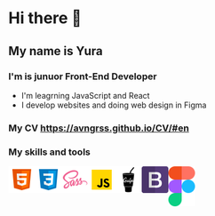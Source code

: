 # Hi there 👋

## My name is Yura

### I'm is junuor Front-End Developer

- I'm leagrning JavaScript and React
- I develop websites and doing web design in Figma
### My CV https://avngrss.github.io/CV/#en

### My skills and tools

<img align="left" width="48px" src="./src/html.png">
<img align="left" width="48px" src="./src/css.png">
<img align="left" width="48px" src="./src/sass.png">
<img align="left" width="48px" src="./src/js.png">
<img align="left" width="48px" src="./src/gulp.png">
<img align="left" width="48px" src="./src/bootstrap.png">
<img align="left" width="48px" src="./src/figma.png">


